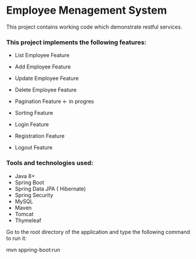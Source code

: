 # Employee Menagement System
This project contains working code which demonstrate restful services.

### This project implements the following features:

- List Employee Feature

- Add Employee Feature

- Update Employee Feature

- Delete Employee Feature

- Pagination Feature <- in progres

- Sorting Feature

- Login Feature

- Registration Feature

- Logout Feature

### Tools and technologies used:

- Java 8+
- Spring Boot
- Spring Data JPA ( Hibernate)
- Spring Security
- MySQL
- Maven
- Tomcat
- Thymeleaf

Go to the root directory of the application and type the following command to run it:

mvn sppring-boot:run
